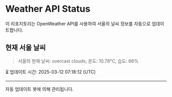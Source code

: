 
# Weather API Status

이 리포지토리는 OpenWeather API를 사용하여 서울의 날씨 정보를 자동으로 업데이트합니다.

## 현재 서울 날씨
> 서울의 현재 날씨: overcast clouds, 온도: 10.78°C, 습도: 66%

⏳ 업데이트 시간: 2025-03-12 07:18:12 (UTC)

---
자동 업데이트 봇에 의해 관리됩니다.
